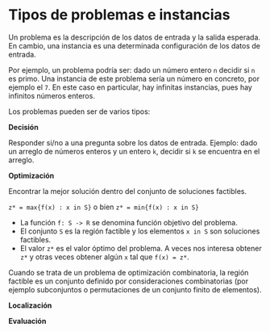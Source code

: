 # Tipos de problemas e instancias

Un problema es la descripción de los datos de entrada y la salida esperada. En cambio, una instancia es una determinada configuración de los datos de entrada.

Por ejemplo, un problema podría ser: dado un número entero `n` decidir si `n` es primo. Una instancia de este problema sería un número en concreto, por ejemplo el `7`. En este caso en particular, hay infinitas instancias, pues hay infinitos números enteros.

Los problemas pueden ser de varios tipos:

**Decisión**

Responder si/no a una pregunta sobre los datos de entrada. Ejemplo: dado un arreglo de números enteros y un entero `k`, decidir si `k` se encuentra en el arreglo.

**Optimización**

Encontrar la mejor solución dentro del conjunto de soluciones factibles.

`z* = max{f(x) : x in S}` o bien `z* = min{f(x) : x in S}`

- La función `f: S -> R` se denomina función objetivo del problema.
- El conjunto `S` es la región factible y los elementos `x in S` son soluciones factibles.
- El valor `z*` es el valor óptimo del problema. A veces nos interesa obtener `z*` y otras veces obtener algún `x` tal que `f(x) = z*`.

Cuando se trata de un problema de optimización combinatoria, la región factible es un conjunto definido por consideraciones combinatorias (por ejemplo subconjuntos o permutaciones de un conjunto finito de elementos).

**Localización**

**Evaluación**
